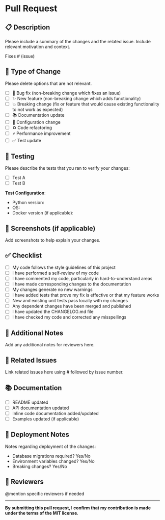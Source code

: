 # Pull Request

## 📋 Description

Please include a summary of the changes and the related issue. Include relevant motivation and context.

Fixes # (issue)

## 🔄 Type of Change

Please delete options that are not relevant.

- [ ] 🐛 Bug fix (non-breaking change which fixes an issue)
- [ ] ✨ New feature (non-breaking change which adds functionality)
- [ ] 💥 Breaking change (fix or feature that would cause existing functionality to not work as expected)
- [ ] 📚 Documentation update
- [ ] 🔧 Configuration change
- [ ] ♻️ Code refactoring
- [ ] ⚡ Performance improvement
- [ ] ✅ Test update

## 🧪 Testing

Please describe the tests that you ran to verify your changes:

- [ ] Test A
- [ ] Test B

**Test Configuration**:
- Python version:
- OS:
- Docker version (if applicable):

## 📸 Screenshots (if applicable)

Add screenshots to help explain your changes.

## ✅ Checklist

- [ ] My code follows the style guidelines of this project
- [ ] I have performed a self-review of my code
- [ ] I have commented my code, particularly in hard-to-understand areas
- [ ] I have made corresponding changes to the documentation
- [ ] My changes generate no new warnings
- [ ] I have added tests that prove my fix is effective or that my feature works
- [ ] New and existing unit tests pass locally with my changes
- [ ] Any dependent changes have been merged and published
- [ ] I have updated the CHANGELOG.md file
- [ ] I have checked my code and corrected any misspellings

## 📝 Additional Notes

Add any additional notes for reviewers here.

## 🔗 Related Issues

Link related issues here using # followed by issue number.

## 📚 Documentation

- [ ] README updated
- [ ] API documentation updated
- [ ] Inline code documentation added/updated
- [ ] Examples updated (if applicable)

## 🚀 Deployment Notes

Notes regarding deployment of the changes:
- Database migrations required? Yes/No
- Environment variables changed? Yes/No
- Breaking changes? Yes/No

## 👥 Reviewers

@mention specific reviewers if needed

---

**By submitting this pull request, I confirm that my contribution is made under the terms of the MIT license.**

